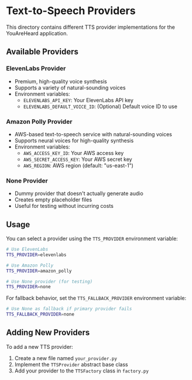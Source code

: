 # Text-to-Speech Providers

This directory contains different TTS provider implementations for the YouAreHeard application.

## Available Providers

### ElevenLabs Provider
- Premium, high-quality voice synthesis
- Supports a variety of natural-sounding voices
- Environment variables:
  - `ELEVENLABS_API_KEY`: Your ElevenLabs API key
  - `ELEVENLABS_DEFAULT_VOICE_ID`: (Optional) Default voice ID to use

### Amazon Polly Provider
- AWS-based text-to-speech service with natural-sounding voices
- Supports neural voices for high-quality synthesis
- Environment variables:
  - `AWS_ACCESS_KEY_ID`: Your AWS access key
  - `AWS_SECRET_ACCESS_KEY`: Your AWS secret key
  - `AWS_REGION`: AWS region (default: "us-east-1")

### None Provider
- Dummy provider that doesn't actually generate audio
- Creates empty placeholder files
- Useful for testing without incurring costs

## Usage

You can select a provider using the `TTS_PROVIDER` environment variable:

```bash
# Use ElevenLabs
TTS_PROVIDER=elevenlabs

# Use Amazon Polly
TTS_PROVIDER=amazon_polly

# Use None provider (for testing)
TTS_PROVIDER=none
```

For fallback behavior, set the `TTS_FALLBACK_PROVIDER` environment variable:

```bash
# Use None as fallback if primary provider fails
TTS_FALLBACK_PROVIDER=none
```

## Adding New Providers

To add a new TTS provider:

1. Create a new file named `your_provider.py`
2. Implement the `TTSProvider` abstract base class
3. Add your provider to the `TTSFactory` class in `factory.py` 